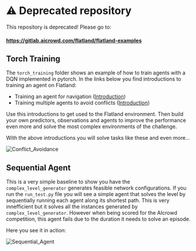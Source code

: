 
# ⚠️ Deprecated repository

This repository is deprecated! Please go to:

#### **https://gitlab.aicrowd.com/flatland/flatland-examples**


## Torch Training
The `torch_training` folder shows an example of how to train agents with a DQN implemented in pytorch.
In the links below you find introductions to training an agent on Flatland:

- Training an agent for navigation ([Introduction](https://gitlab.aicrowd.com/flatland/baselines/blob/master/torch_training/Getting_Started_Training.md))
- Training multiple agents to avoid conflicts ([Introduction](https://gitlab.aicrowd.com/flatland/baselines/blob/master/torch_training/Multi_Agent_Training_Intro.md)) 

Use this introductions to get used to the Flatland environment. Then build your own predictors, observations and agents to improve the performance even more and solve the most complex environments of the challenge.

With the above introductions you will solve tasks like these and even more...

![Conflict_Avoidance](https://i.imgur.com/AvBHKaD.gif)


## Sequential Agent
This is a very simple baseline to show you have the `complex_level_generator` generates feasible network configurations.
If you run the `run_test.py` file you will see a simple agent that solves the level by sequentially running each agent along its shortest path.
This is very innefficient but it solves all the instances generated by `complex_level_generator`. However when being scored for the AIcrowd competition, this agent fails due to the duration it needs to solve an episode.

Here you see it in action:

![Sequential_Agent](https://i.imgur.com/DsbG6zK.gif)